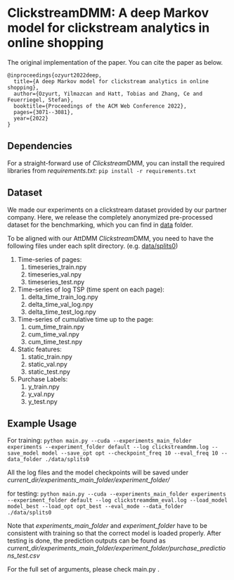 # ClickstreamDMM: A deep Markov model for clickstream analytics in online shopping

The original implementation of the paper. You can cite the paper as below. 

```
@inproceedings{ozyurt2022deep,
  title={A deep Markov model for clickstream analytics in online shopping},
  author={Ozyurt, Yilmazcan and Hatt, Tobias and Zhang, Ce and Feuerriegel, Stefan},
  booktitle={Proceedings of the ACM Web Conference 2022},
  pages={3071--3081},
  year={2022}
}
```

## Dependencies 

For a straight-forward use of *Clickstream*DMM, you can install the required libraries from *requirements.txt*:
`pip install -r requirements.txt`

## Dataset

We made our experiments on a clickstream dataset provided by our partner company. Here, we release the completely anonymized pre-processed dataset for the benchmarking, which you can find in [data](data) folder. 

To be aligned with our AttDMM *Clickstream*DMM, you need to have the following files under each split directory. (e.g. [data/splits0](data/splits0))
1. Time-series of pages:
	1. timeseries_train.npy
	1. timeseries_val.npy
	1. timeseries_test.npy
1. Time-series of log TSP (time spent on each page):
	1. delta_time_train_log.npy
	1. delta_time_val_log.npy
	1. delta_time_test_log.npy
1. Time-series of cumulative time up to the page:
	1. cum_time_train.npy
	1. cum_time_val.npy
	1. cum_time_test.npy
1. Static features:
	1. static_train.npy
	1. static_val.npy
	1. static_test.npy
1. Purchase Labels:
	1. y_train.npy
	1. y_val.npy
	1. y_test.npy

## Example Usage

For training:
`python main.py --cuda --experiments_main_folder experiments --experiment_folder default --log clickstreamdmm.log --save_model model --save_opt opt --checkpoint_freq 10 --eval_freq 10 --data_folder ./data/splits0`

All the log files and the model checkpoints will be saved under *current_dir/experiments_main_folder/experiment_folder/*

for testing:
`python main.py --cuda --experiments_main_folder experiments --experiment_folder default --log clickstreamdmm_eval.log --load_model model_best --load_opt opt_best --eval_mode --data_folder ./data/splits0`

Note that *experiments_main_folder* and *experiment_folder* have to be consistent with training so that the correct model is loaded properly.  After testing is done, the prediction outputs can be found as *current_dir/experiments_main_folder/experiment_folder/purchase_predictions_test.csv*

For the full set of arguments, please check main.py .
